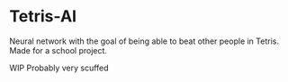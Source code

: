 # Tetris-AI
Neural network with the goal of being able to beat other people in Tetris.
Made for a school project.

WIP
Probably very scuffed
